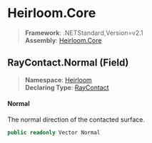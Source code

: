 # Heirloom.Core

> **Framework**: .NETStandard,Version=v2.1  
> **Assembly**: [Heirloom.Core][0]

## RayContact.Normal (Field)

> **Namespace**: [Heirloom][0]  
> **Declaring Type**: [RayContact][1]

#### Normal

The normal direction of the contacted surface.

```cs
public readonly Vector Normal
```

[0]: ../../../Heirloom.Core.md
[1]: ../RayContact.md
